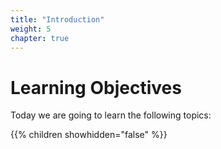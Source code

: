 ```yaml
---
title: "Introduction"
weight: 5
chapter: true
---
```


# Learning Objectives

Today we are going to learn the following topics: 

{{% children showhidden="false" %}}


